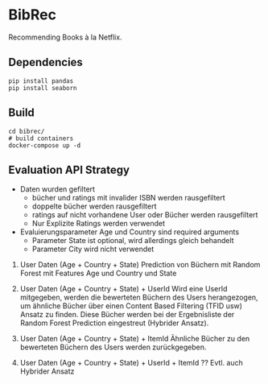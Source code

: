 # BibRec
Recommending Books à la Netflix.

## Dependencies
```
pip install pandas
pip install seaborn
```


## Build
```
cd bibrec/
# build containers
docker-compose up -d
```

## Evaluation API Strategy

- Daten wurden gefiltert
  - bücher und ratings mit invalider ISBN werden rausgefiltert
  - doppelte bücher werden rausgefiltert
  - ratings auf nicht vorhandene User oder Bücher werden rausgefiltert
  - Nur Explizite Ratings werden verwendet
- Evaluierungsparameter Age und Country sind required arguments
  - Parameter State ist optional, wird allerdings gleich behandelt
  - Parameter City wird nicht verwendet

1. User Daten (Age + Country + State)
Prediction von Büchern mit Random Forest mit Features Age und Country und State

2. User Daten (Age + Country + State) + UserId
Wird eine UserId mitgegeben, werden die bewerteten Büchern des Users herangezogen, um
ähnliche Bücher über einen Content Based Filtering (TFID usw) Ansatz zu finden.
Diese Bücher werden bei der Ergebnisliste der Random Forest Prediction eingestreut (Hybrider Ansatz).

3. User Daten (Age + Country + State) + ItemId
Ähnliche Bücher zu den bewerteten Büchern des Users werden zurückgegeben.

4. User Daten (Age + Country + State) + UserId + ItemId
??
Evtl. auch Hybrider Ansatz
